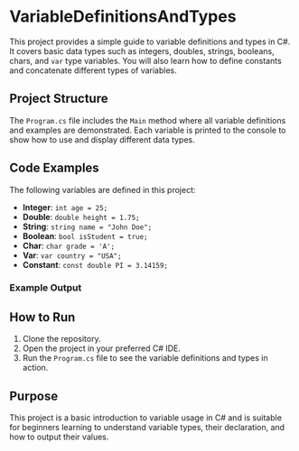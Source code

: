 # VariableDefinitionsAndTypes

This project provides a simple guide to variable definitions and types in C#. It covers basic data types such as integers, doubles, strings, booleans, chars, and `var` type variables. You will also learn how to define constants and concatenate different types of variables.

## Project Structure

The `Program.cs` file includes the `Main` method where all variable definitions and examples are demonstrated. Each variable is printed to the console to show how to use and display different data types.

## Code Examples

The following variables are defined in this project:

- **Integer**: `int age = 25;`
- **Double**: `double height = 1.75;`
- **String**: `string name = "John Doe";`
- **Boolean**: `bool isStudent = true;`
- **Char**: `char grade = 'A';`
- **Var**: `var country = "USA";`
- **Constant**: `const double PI = 3.14159;`

### Example Output


## How to Run

1. Clone the repository.
2. Open the project in your preferred C# IDE.
3. Run the `Program.cs` file to see the variable definitions and types in action.

## Purpose

This project is a basic introduction to variable usage in C# and is suitable for beginners learning to understand variable types, their declaration, and how to output their values.
